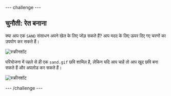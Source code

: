 \--- challenge \---

## चुनौती: रेत बनाना

क्या आप एक ` SAND ` संसाधन अपने खेल के लिए जोड़ सकते हैं? आप मदद के लिए ऊपर दिए गए चरणों का उपयोग कर सकते हैं।

![स्क्रीनशॉट](images/craft-sand.png)

परियोजना में पहले से ही एक ` sand.gif ` छवि शामिल है, लेकिन यदि आप चाहें तो आप खुद छवि बना सकते हैं और अपलोड कर सकते हैं।

![स्क्रीनशॉट](images/craft-upload.png)

\--- /challenge \---